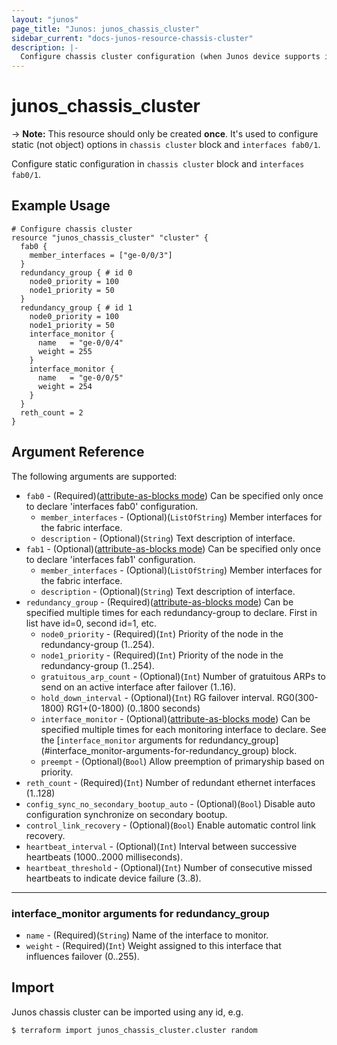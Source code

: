 ```yaml
---
layout: "junos"
page_title: "Junos: junos_chassis_cluster"
sidebar_current: "docs-junos-resource-chassis-cluster"
description: |-
  Configure chassis cluster configuration (when Junos device supports it)
---
```


# junos_chassis_cluster

-> **Note:** This resource should only be created **once**. It's used to configure static (not object) options in `chassis cluster` block and `interfaces fab0/1`.

Configure static configuration in `chassis cluster` block and `interfaces fab0/1`.

## Example Usage

```hcl
# Configure chassis cluster
resource "junos_chassis_cluster" "cluster" {
  fab0 {
    member_interfaces = ["ge-0/0/3"]
  }
  redundancy_group { # id 0
    node0_priority = 100
    node1_priority = 50
  }
  redundancy_group { # id 1
    node0_priority = 100
    node1_priority = 50
    interface_monitor {
      name   = "ge-0/0/4"
      weight = 255
    }
    interface_monitor {
      name   = "ge-0/0/5"
      weight = 254
    }
  }
  reth_count = 2
}
```

## Argument Reference

The following arguments are supported:

* `fab0` - (Required)([attribute-as-blocks mode](https://www.terraform.io/docs/configuration/attr-as-blocks.html)) Can be specified only once to declare 'interfaces fab0' configuration.
  * `member_interfaces` - (Optional)(`ListOfString`) Member interfaces for the fabric interface.
  * `description` - (Optional)(`String`) Text description of interface.
* `fab1` - (Optional)([attribute-as-blocks mode](https://www.terraform.io/docs/configuration/attr-as-blocks.html)) Can be specified only once to declare 'interfaces fab1' configuration.
  * `member_interfaces` - (Optional)(`ListOfString`) Member interfaces for the fabric interface.
  * `description` - (Optional)(`String`) Text description of interface.
* `redundancy_group` - (Required)([attribute-as-blocks mode](https://www.terraform.io/docs/configuration/attr-as-blocks.html)) Can be specified multiple times for each redundancy-group to declare. First in list have id=0, second id=1, etc.
  * `node0_priority` - (Required)(`Int`) Priority of the node in the redundancy-group (1..254).
  * `node1_priority` - (Required)(`Int`) Priority of the node in the redundancy-group (1..254).
  * `gratuitous_arp_count` - (Optional)(`Int`) Number of gratuitous ARPs to send on an active interface after failover (1..16).
  * `hold_down_interval` - (Optional)(`Int`) RG failover interval. RG0(300-1800) RG1+(0-1800) (0..1800 seconds)
  * `interface_monitor` - (Optional)([attribute-as-blocks mode](https://www.terraform.io/docs/configuration/attr-as-blocks.html)) Can be specified multiple times for each monitoring interface to declare. See the [`interface_monitor` arguments for redundancy_group] (#interface_monitor-arguments-for-redundancy_group) block.
  * `preempt` - (Optional)(`Bool`) Allow preemption of primaryship based on priority.
* `reth_count` - (Required)(`Int`) Number of redundant ethernet interfaces (1..128)
* `config_sync_no_secondary_bootup_auto` - (Optional)(`Bool`) Disable auto configuration synchronize on secondary bootup.
* `control_link_recovery` - (Optional)(`Bool`) Enable automatic control link recovery.
* `heartbeat_interval` - (Optional)(`Int`) Interval between successive heartbeats (1000..2000 milliseconds).
* `heartbeat_threshold` - (Optional)(`Int`) Number of consecutive missed heartbeats to indicate device failure (3..8).

---

### interface_monitor arguments for redundancy_group

* `name` - (Required)(`String`) Name of the interface to monitor.
* `weight` - (Required)(`Int`) Weight assigned to this interface that influences failover (0..255).

## Import

Junos chassis cluster can be imported using any id, e.g.

```shell
$ terraform import junos_chassis_cluster.cluster random
```
